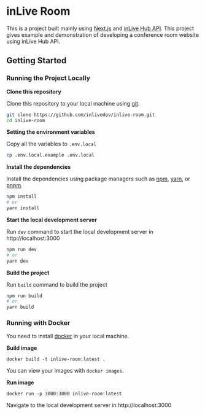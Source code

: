 # inLive Room
This is a project built mainly using [Next.js](https://nextjs.org/) and [inLive Hub API](https://inlive.app/realtime-interactive/). This project gives example and demonstration of developing a conference room website using inLive Hub API.

## Getting Started

### Running the Project Locally

**Clone this repository**

Clone this repository to your local machine using [git](https://git-scm.com).
```bash
git clone https://github.com/inlivedev/inlive-room.git
cd inlive-room
```

**Setting the environment variables**

Copy all the variables to `.env.local`
```bash
cp .env.local.example .env.local
```

**Install the dependencies**

Install the dependencies using package managers such as [npm](https://npmjs.com), [yarn](https://yarnpkg.com), or [pnpm](https://pnpm.io).
```bash
npm install
# or
yarn install
```

**Start the local development server**

Run `dev` command to start the local development server in http://localhost:3000

```bash
npm run dev
# or
yarn dev
```

**Build the project**

Run `build` command to build the project
```bash
npm run build
# or
yarn build
```

### Running with Docker

You need to install [docker](https://docs.docker.com/get-docker/) in your local machine.

**Build image**
```
docker build -t inlive-room:latest .
```

You can view your images with `docker images`.

**Run image**
```
docker run -p 3000:3000 inlive-room:latest
```

Navigate to the local development server in http://localhost:3000

